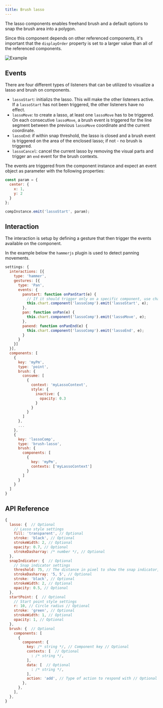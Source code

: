 ```yaml
---
title: Brush lasso
---
```


The lasso components enables freehand brush and a default options to snap the brush area into a polygon.

Since this component depends on other referenced components, it's important that the `displayOrder` property is set to a larger value than all of the referenced components.

![Example](/img/brush-lasso.png)

## Events

There are four different types of listeners that can be utilized to visualize a lasso and brush on components.

* `lassoStart`: initializs the lasso. This will make the other listeners active. If a `lassoStart` has not been triggered, the other listeners have no effect.
* `lassoMove`: to create a lasso, at least one `lassoMove` has to be triggered. On each consecutive `lassoMove`, a brush event is triggered for the line segment between the previous `lassoMove` coordinate and the current coordinate.
* `lassoEnd`: if within snap threshold, the lasso is closed and a brush event is triggered on the area of the enclosed lasso; if not - no brush is triggered.
* `lassoCancel`: cancel the current lasso by removing the visual parts and trigger an `end` event for the brush contexts.

The events are triggered from the component instance and expect an event object as parameter with the following properties:

```js
const param = {
  center: {
    x: 1,
    y: 2
  }
};

compInstance.emit('lassoStart', param);
```

## Interaction

The interaction is setup by defining a gesture that then trigger the events available on the component.

In the example below the `hammerjs` plugin is used to detect panning movements.

```js
settings: {
  interactions: [{
    type: 'hammer',
    gestures: [{
      type: 'Pan',
      events: {
        panstart: function onPanStart(e) {
          // If it should trigger only on a specific component, use chartInstance.componentsFromPoint() to determine if start point is valid or not
          this.chart.component('lassoComp').emit('lassoStart', e);
        },
        pan: function onPan(e) {
          this.chart.component('lassoComp').emit('lassoMove', e);
        },
        panend: function onPanEnd(e) {
          this.chart.component('lassoComp').emit('lassoEnd', e);
        }
      }
    }]
  }],
  components: [
    {
      key: 'myPm',
      type: 'point',
      brush: {
        consume: [
          {
            context: 'myLassoContext',
            style: {
              inactive: {
                opacity: 0.3
              }
            }
          }
        ]
      },
      ...
    },
    {
      key: 'lassoComp',
      type: 'brush-lasso',
      brush: {
        components: [
          {
            key: 'myPm',
            contexts: ['myLassoContext']
          }
        ]
      }
    }
  ]
}
```

## API Reference

```js
{
  lasso: {  // Optional
    // Lasso style settings
    fill: 'transparent', // Optional
    stroke: 'black', // Optional
    strokeWidth: 2, // Optional
    opacity: 0.7, // Optional
    strokeDasharray: /* number */, // Optional
  },
  snapIndicator: {  // Optional
    // Snap indicator settings
    threshold: 75, // The distance in pixel to show the snap indicator, if less then threshold the indicator is dispalyed // Optional
    strokeDasharray: '5, 5', // Optional
    stroke: 'black', // Optional
    strokeWidth: 2, // Optional
    opacity: 0.5, // Optional
  },
  startPoint: {  // Optional
    // Start point style settings
    r: 10, // Circle radius // Optional
    stroke: 'green', // Optional
    strokeWidth: 1, // Optional
    opacity: 1, // Optional
  },
  brush: {  // Optional
    components: [ 
      { 
        component: { 
          key: /* string */, // Component key // Optional
          contexts: [  // Optional
            : /* string */,
          ],
          data: [  // Optional
            : /* string */,
          ],
          action: 'add', // Type of action to respond with // Optional
        },
      },
    ],
  },
}
```

